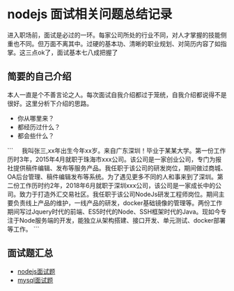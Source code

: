 # nodejs 面试相关问题总结记录

进入职场前，面试是必过的一环。每家公司所处的行业不同，对人才掌握的技能侧重也不同。但万面不离其中。过硬的基本功、清晰的职业规划、对简历内容了如指掌。这三点ok了，面试基本七八成把握了
    
## 简要的自己介绍

本人一直是个不善言论之人。每次面试自我介绍都过于笼统，自我介绍都说得不是很好。这里分析下介绍的思路。

- 你从哪里来？
- 都经历过什么？
- 都会些什么？

<p>
```
&nbsp;&nbsp;&nbsp;&nbsp;我叫张三,xx年出生今年xx岁。来自广东深圳！毕业于某某大学。第一份工作历时3年，2015年4月就职于珠海市xxx公司。该公司是一家创业公司，专门为报社提供稿件编辑、发布等服务产品。我任职于该公司的研发岗位，期间做过商城、OA后台管理、稿件编辑发布等系统。为了遇见更多不同的人和事来到了深圳。第二份工作历时约2年，2018年6月就职于深圳xxx公司，该公司是一家成长中的公司。致力于打造外汇交易社区。我任职于该公司NodeJs研发工程师岗位。期间主要负责线上产品的维护，一线产品的研发，docker基础镜像的管理等。两份工作期间写过Jquery时代的前端、ES5时代的Node、SSH框架时代的Java。现如今专注于Node服务端的开发，能独立从架构搭建、接口开发、单元测试、docker部署等工作。
```
</p>


## 面试题汇总

- [nodejs面试题](nodejs.md)
- [mysql面试题](mysql.md)
